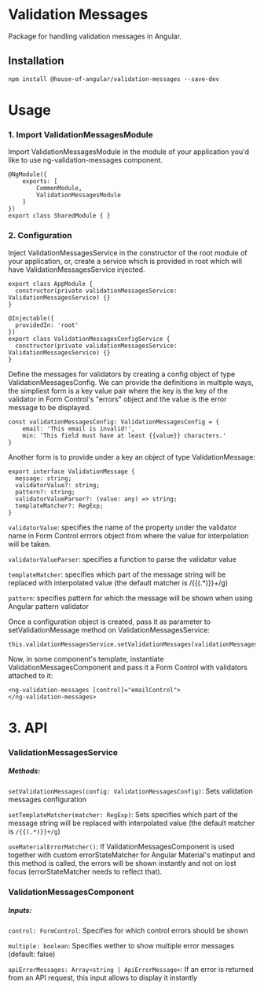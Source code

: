 # Validation Messages

Package for handling validation messages in Angular.

## Installation

`npm install @house-of-angular/validation-messages --save-dev`

# Usage

### 1. Import ValidationMessagesModule

Import ValidationMessagesModule in the module of your application you'd like to use ng-validation-messages component.

```
@NgModule({
    exports: [
        CommonModule,
        ValidationMessagesModule
    ]
})
export class SharedModule { }
```

### 2. Configuration

Inject ValidationMessagesService in the constructor of the root module of your application, or, create a service
which is provided in root which will have ValidationMessagesService injected.

```
export class AppModule {
  constructor(private validationMessagesService: ValidationMessagesService) {}
}
```

```
@Injectable({
  providedIn: 'root'
})
export class ValidationMessagesConfigService {
  constructor(private validationMessagesService: ValidationMessagesService) {}
}
```

Define the messages for validators by creating a config object of type ValidationMessagesConfig. We can provide the definitions in multiple ways, the simpliest form is a key value pair where the key is the key of the validator in Form Control's "errors" object and the value is the error message to be displayed.

```
const validationMessagesConfig: ValidationMessagesConfig = {
    email: 'This email is invalid!',
    min: 'This field must have at least {{value}} characters.'
}
```

Another form is to provide under a key an object of type ValidationMessage:

```
export interface ValidationMessage {
  message: string;
  validatorValue?: string;
  pattern?: string;
  validatorValueParser?: (value: any) => string;
  templateMatcher?: RegExp;
}
```

`validatorValue`: specifies the name of the property under the validator name in Form Control errrors object from where the value for interpolation will be taken.

`validatorValueParser`: specifies a function to parse the validator value

`templateMatcher`: specifies which part of the message string will be replaced with interpolated value (the default matcher is /{{(.*)}}+/g)

`pattern`: specifies pattern for which the message will be shown when using Angular pattern validator

Once a configuration object is created, pass it as parameter to setValidationMessage method on ValidationMessagesService:

```
this.validationMessagesService.setValidationMessages(validationMessagesConfig);
```

Now, in some component's template, instantiate ValidationMessagesComponent and pass it a Form Control with validators attached to it:

```
<ng-validation-messages [control]="emailControl">
</ng-validation-messages>
```

# 3. API

### ValidationMessagesService

##### Methods:

`setValidationMessages(config: ValidationMessagesConfig)`: Sets validation messages configuration

`setTemplateMatcher(matcher: RegExp)`: Sets specifies which part of the message string will be replaced with interpolated value (the default matcher is `/{{(.*)}}+/g`)

`useMaterialErrorMatcher()`: If ValidationMessagesComponent is used together with custom errorStateMatcher for Angular Material's matInput and this method is called, the errors will be shown instantly and not on lost focus (errorStateMatcher needs to reflect that).

### ValidationMessagesComponent

##### Inputs:

`control: FormControl`: Specifies for which control errors should be shown

`multiple: boolean`: Specifies wether to show multiple error messages (default: false)

`apiErrorMessages: Array<string | ApiErrorMessage>`: If an error is returned from an API request, this input allows to display it instantly
